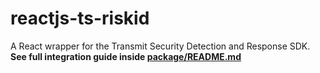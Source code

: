 # reactjs-ts-riskid
A React wrapper for the Transmit Security Detection and Response SDK.  
**See full integration guide inside [package/README.md](https://github.com/TransmitSecurity/react-ts-riskid/blob/main/package/README.md)**
